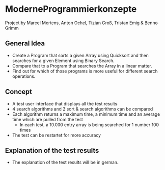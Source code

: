 # ModerneProgrammierkonzepte
Project by Marcel Mertens, Anton Ochel, Tizian Groß, Tristan Emig & Benno Grimm

## General Idea
* Create a Program that sorts a given Array using Quicksort and then searches for a given Element using Binary Search. 
* Compare that to a Program that searches the Array in a linear matter.
* Find out for which of those programs is more useful for different search operations.

## Concept
* A test user interface that displays all the test results
* 4 search algorithms and 2 sort & search algorithms can be compared
* Each algorithm returns a maximum time, a minimum time and an average time which are pulled from the test
  * In each test, a 10.000 entry array is being searched for 1 number 100 times
* The test can be restartet for more accuracy

## Explanation of the test results
* The explanation of the test results will be in german.
